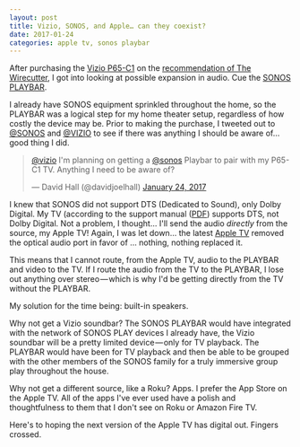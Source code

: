 ```yaml
---
layout: post
title: Vizio, SONOS, and Apple… can they coexist?
date: 2017-01-24
categories: apple tv, sonos playbar
---
```

After purchasing the [Vizio P65-C1](https://www.vizio.com/p65c1.html) on the [recommendation of The Wirecutter](http://thewirecutter.com/reviews/best-tv/), I got into looking at possible expansion in audio. Cue the [SONOS PLAYBAR](http://www.sonos.com/en-us/shop/playbar.html).

I already have SONOS equipment sprinkled throughout the home, so the PLAYBAR was a logical step for my home theater setup, regardless of how costly the device may be. Prior to making the purchase, I tweeted out to [@SONOS](https://twitter.com/sonos) and [@VIZIO](https://twitter.com/vizio) to see if there was anything I should be aware of… good thing I did.

<blockquote class="twitter-tweet" data-lang="en"><p lang="en" dir="ltr"><a href="https://twitter.com/VIZIO">@vizio</a> I&#39;m planning on getting a <a href="https://twitter.com/Sonos">@sonos</a> Playbar to pair with my P65-C1 TV. Anything I need to be aware of?</p>&mdash; David Hall (@davidjoelhall) <a href="https://twitter.com/davidjoelhall/status/824021587204526081">January 24, 2017</a></blockquote> <script async src="//platform.twitter.com/widgets.js" charset="utf-8"></script>

I knew that SONOS did not support DTS (Dedicated to Sound), only Dolby Digital. My TV (according to the support manual ([PDF](https://cdn.vizio.com/documents/p50c1/um-p50c1.pdf)) supports DTS, not Dolby Digital. Not a problem, I thought… I'll send the audio *directly* from the source, my Apple TV! Again, I was let down… the latest [Apple TV](http://www.apple.com/apple-tv/specs/) removed the optical audio port in favor of … nothing, nothing replaced it.

This means that I cannot route, from the Apple TV, audio to the PLAYBAR and video to the TV. If I route the audio from the TV to the PLAYBAR, I lose out anything over stereo — which is why I'd be getting directly from the TV without the PLAYBAR.

My solution for the time being: built-in speakers.

Why not get a Vizio soundbar? The SONOS PLAYBAR would have integrated with the network of SONOS PLAY devices I already have, the Vizio soundbar will be a pretty limited device — only for TV playback. The PLAYBAR would have been for TV playback and then be able to be grouped with the other members of the SONOS family for a truly immersive group play throughout the house.

Why not get a different source, like a Roku? Apps. I prefer the App Store on the Apple TV. All of the apps I've ever used have a polish and thoughtfulness to them that I don't see on Roku or Amazon Fire TV.

Here's to hoping the next version of the Apple TV has digital out. Fingers crossed.